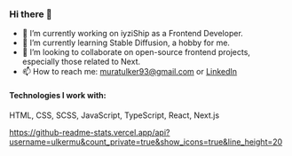 ### Hi there 👋

- 🔭 I’m currently working on iyziShip as a Frontend Developer.
- 🌱 I’m currently learning Stable Diffusion, a hobby for me.
- 👯 I’m looking to collaborate on open-source frontend projects, especially those related to Next.
- 📫 How to reach me: [muratulker93@gmail.com](mailto:muratulker93@gmail.com) or [LinkedIn](https://www.linkedin.com/in/muratulker93/)

#### Technologies I work with:
HTML, CSS, SCSS, JavaScript, TypeScript, React, Next.js

https://github-readme-stats.vercel.app/api?username=ulkermu&count_private=true&show_icons=true&line_height=20

<!--
**ulkermu/ulkermu** is a ✨ _special_ ✨ repository because its `README.md` (this file) appears on your GitHub profile.

Here are some ideas to get you started:

- 🔭 I’m currently working on ...
- 🌱 I’m currently learning ...
- 👯 I’m looking to collaborate on ...
- 🤔 I’m looking for help with ...
- 💬 Ask me about ...
- 📫 How to reach me: ...
- 😄 Pronouns: ...
- ⚡ Fun fact: ...
-->
